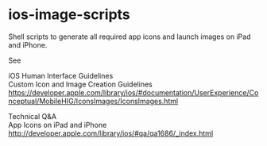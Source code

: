 ios-image-scripts
=================

Shell scripts to generate all required app icons and launch images on iPad and iPhone.

See

iOS Human Interface Guidelines  
Custom Icon and Image Creation Guidelines  
https://developer.apple.com/library/ios/#documentation/UserExperience/Conceptual/MobileHIG/IconsImages/IconsImages.html

Technical Q&A  
App Icons on iPad and iPhone  
http://developer.apple.com/library/ios/#qa/qa1686/_index.html